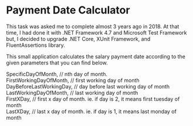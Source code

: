 # Payment Date Calculator

This task was asked me to complete almost 3 years ago in 2018. At that time, I had done it with .NET Framework 4.7 and Microsoft Test Framework but, I decided to upgrade .NET Core, XUnit Framework, and FluentAssertions library. 

This small application calculates the salary payment date according to the given parameters that you can find below. <br />

SpecificDayOfMonth, // nth day of month. <br />
FirstWorkingDayOfMonth, // first working day of month<br />
DayBeforeLastWorkingDay, // day before last working day of month <br />
LastWorkingDayOfMonth, // last working day of month <br />
FirstXDay, // first x day of month. ie. if day is 2, it means first tuesday of month<br />
LastXDay, // last x day of month. ie. if day is 1, it means last monday of month<br />
